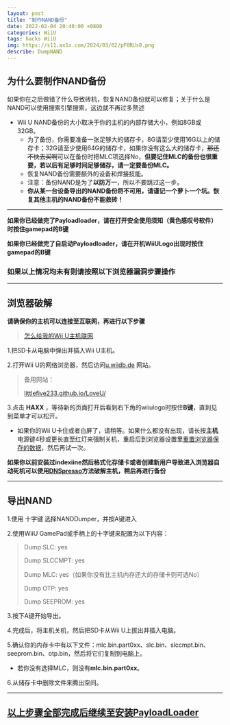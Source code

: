 ```yaml
---
layout: post
title: "制作NAND备份"
date: 2022-02-04 20:40:00 +0800
categories: WiiU
tags: hacks WiiU
img: https://s11.ax1x.com/2024/03/02/pF0RUs0.png
describe: DumpNAND
---
```


## 为什么要制作NAND备份

如果你在之后做错了什么导致砖机，恢复NAND备份就可以修复；关于什么是NAND可以使用搜索引擎搜索，这边就不再过多赘述

- Wii U NAND备份的大小取决于你的主机的内部存储大小，例如8GB或32GB。
  - 为了备份，你需要准备一张足够大的储存卡，8G请至少使用16G以上的储存卡；32G请至少使用64G的储存卡，如果你没有这么大的储存卡，~~那还不快去买啊~~可以在备份时把MLC项选择No，**但要记住MLC的备份也很重要，若以后有足够时间足够储存，请一定要备份MLC。**
  - 恢复NAND备份需要额外的设备和焊接技能。
  - 注意：备份NAND是为了**以防万一**，所以不要跳过这一步。
  - **你从某一台设备导出的NAND备份将不可用，请谨记一个萝卜一个坑。恢复其他主机的NAND备份不能救砖！**

<hr />

**如果你已经做完了Payloadloader，请在打开安全使用须知（黄色感叹号软件）时按住gamepad的B键**

**如果你已经做完了自启动Payloadloader，请在开机WiiULogo出现时按住gamepad的B键**

### 如果以上情况均未有则请按照以下浏览器漏洞步骤操作

<hr />

## 浏览器破解

**请确保你的主机可以连接至互联网，再进行以下步骤**

>[怎么给我的Wii U主机联网](https://en-americas-support.nintendo.com/app/answers/detail/a_id/1126)

1.把SD卡从电脑中弹出并插入Wii U主机。

2.打开Wii U的网络浏览器，然后访问[u.wiidb.de](https://u.wiidb.de) 网站。

>备用网站：
>
>[littlefive233.github.io/LoveU/](https://littlefive233.github.io/LoveU/)

3.点击 **HAXX** ，等待新的页面打开后看到右下角的wiiulogo时按住**B键**，直到见到菜单才可以松开。

- 如果你的Wii U卡住或者白屏了，请稍等。如果什么都没有出现，请长按**主机**电源键4秒或更长直至红灯来强制关机，重启后到浏览器设置里[重置浏览器保存的数据](https://en-americas-support.nintendo.com/app/answers/detail/a_id/1507/~/how-to-delete-the-internet-browser-history)，然后再试一次。

**如果你以前安装过indexiine然后格式化存储卡或者创建新用户导致进入浏览器自动死机可以使用[DNSpresso](https://wiiu.1919810.com/wiiu/2023/02/05/DNSpresso.html)方法破解主机，稍后再进行备份**

<hr />

## 导出NAND

1.使用 十字键 选择NANDDumper，并按A键进入

2.使用WiiU GamePad或手柄上的十字键来配置为以下内容：

>Dump SLC: yes
>
>Dump SLCCMPT: yes
>
>Dump MLC: yes（如果你没有比主机内存还大的存储卡则可选No）
>
>Dump OTP: yes
>
>Dump SEEPROM: yes

3.按下A键开始导出。

4.完成后，将主机关机，然后把SD卡从Wii U上拔出并插入电脑。

5.确认你的内存卡中有以下文件：mlc.bin.part0xx、slc.bin、slccmpt.bin、seeprom.bin、otp.bin，然后将它们复制到电脑上。 

- 若你没有选择MLC，则没有**mlc.bin.part0xx**。

6.从储存卡中删除文件来腾出空间。

<hr />

## [以上步骤全部完成后继续至安装PayloadLoader](https://wiiu.1919810.com/wiiu/2023/02/05/Payloadloader.html)
